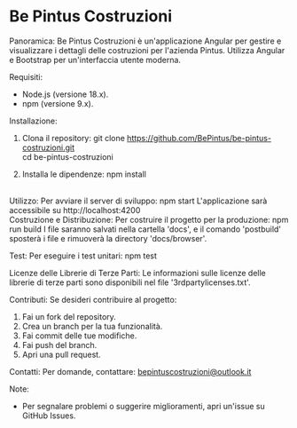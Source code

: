<h1>Be Pintus Costruzioni</h1>

Panoramica:
Be Pintus Costruzioni è un'applicazione Angular per gestire e visualizzare i dettagli delle costruzioni per l'azienda Pintus. Utilizza Angular e Bootstrap per un'interfaccia utente moderna.

Requisiti:
- Node.js (versione 18.x).
- npm (versione 9.x).

Installazione:
1. Clona il repository:
   git clone https://github.com/BePintus/be-pintus-costruzioni.git
   <br>
   cd be-pintus-costruzioni

2. Installa le dipendenze:
   npm install

<br>
Utilizzo:
Per avviare il server di sviluppo:
   npm start
   L'applicazione sarà accessibile su http://localhost:4200

<br>
Costruzione e Distribuzione:
Per costruire il progetto per la produzione:
   npm run build
   I file saranno salvati nella cartella 'docs', e il comando 'postbuild' sposterà i file e rimuoverà la directory 'docs/browser'.

Test:
Per eseguire i test unitari:
   npm test

Licenze delle Librerie di Terze Parti:
Le informazioni sulle licenze delle librerie di terze parti sono disponibili nel file '3rdpartylicenses.txt'.

Contributi:
Se desideri contribuire al progetto:
1. Fai un fork del repository.
2. Crea un branch per la tua funzionalità.
3. Fai commit delle tue modifiche.
4. Fai push del branch.
5. Apri una pull request.

Contatti:
Per domande, contattare: <a href="mailto:bepintuscostruzioni@outlook.it"> bepintuscostruzioni&#64;outlook.it</a>

Note:
- Per segnalare problemi o suggerire miglioramenti, apri un'issue su GitHub Issues.
